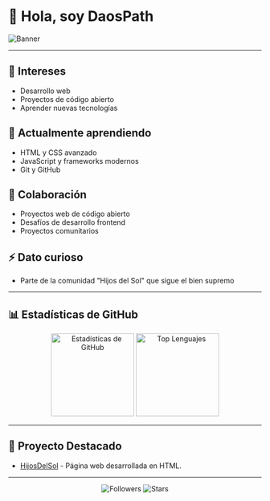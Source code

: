 # 👋 Hola, soy DaosPath

![Banner](https://via.placeholder.com/1000x200.png?text=Bienvenidos+a+mi+Perfil+de+GitHub)

---

## 👀 Intereses
- Desarrollo web
- Proyectos de código abierto
- Aprender nuevas tecnologías

## 🌱 Actualmente aprendiendo
- HTML y CSS avanzado
- JavaScript y frameworks modernos
- Git y GitHub

## 💞️ Colaboración
- Proyectos web de código abierto
- Desafíos de desarrollo frontend
- Proyectos comunitarios

## ⚡ Dato curioso
- Parte de la comunidad "Hijos del Sol" que sigue el bien supremo

---

## 📊 Estadísticas de GitHub
<div align="center">
  <img height="165" src="https://github-readme-stats.vercel.app/api?username=DaosPath&show_icons=true&theme=radical" alt="Estadísticas de GitHub" />
  <img height="165" src="https://github-readme-stats.vercel.app/api/top-langs/?username=DaosPath&layout=compact&theme=radical" alt="Top Lenguajes" />
</div>

---

## 🌟 Proyecto Destacado
- [HijosDelSol](https://github.com/DaosPath/HijosDelSol) - Página web desarrollada en HTML.

---

<div align="center">
  <img src="https://img.shields.io/github/followers/DaosPath?style=social" alt="Followers" />
  <img src="https://img.shields.io/github/stars/DaosPath?style=social" alt="Stars" />
</div>
